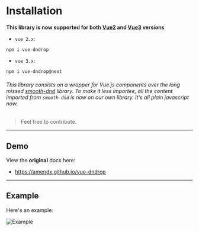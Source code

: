 # Installation

**This library is now supported for both [Vue2](https://vuejs.org/v2/guide/) and [Vue3](https://v3.vuejs.org/guide/introduction.html) versions**

- `vue 2.x`:

```shell
npm i vue-dndrop
```

- `vue 3.x`:

```shell
npm i vue-dndrop@next
```

###### This library consists on a wrapper for Vue.js components over the long missed [smooth-dnd](https://github.com/kutlugsahin/smooth-dnd) library. To make it less _importee_, all the content imported from `smooth-dnd` is now on our own library. It's all plain javascript now.

> Feel free to contribute.

---

## Demo

View the **original** docs here:

- https://amendx.github.io/vue-dndrop

---

## Example

Here's an example:

![Example](https://user-images.githubusercontent.com/30783877/135848769-bbaf7f32-81b8-4958-9f3b-5bc009b56a1d.gif)
